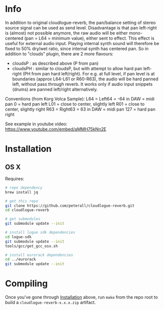 # Info
In addition to original cloudlogue-reverb, the pan/balance setting of stereo source signal can be used as send level.
Disadvantage is that pan left-right is (almost) not possible anymore, the raw audio will be either mono-centered (pan = L64 = minimum value), either sent to effect.
This effect is useful for external audio input.
Playing internal synth sound will therefore be fixed to 50% dry/wet ratio, since internal synth has centered pan.
So in addition to "clouds" plugin, there are 2 more flavours:
- cloudsP  : as described above (P from pan)
- cloudsPH : similar to cloudsP, but with attempt to allow hard pan left-right (PH from pan hard left/right). For e.g. at full level, if pan level is at boundaries (approx L64-L61 or R60-R63), the audio will be hard panned left, without pass through reverb. It works only if audio input snippets (drums) are panned left/right alternatively.

Conventions (from Korg Volca Sample): 
L64 = Left64 = -64 in DAW = midi pan 0 = hard pan left
L01 = close to center, slightly left
R01 = close to center, slightly right
R63 = Right63 = 63 in DAW = midi pan 127 = hard pan right

See example in youtube video: https://www.youtube.com/embed/aMMH75kNn2E

# Installation

## OS X

Requires:

```sh
# repo dependency
brew install jq

# get this repo
git clone https://github.com/peterall/cloudlogue-reverb.git
cd cloudlogue-reverb

# get submodules
git submodule update --init

# install logue sdk dependencies
cd logue-sdk
git submodule update --init
tools/gcc/get_gcc_osx.sh

# install eurorack dependencies
cd ../eurorack
git submodule update --init
```

# Compiling

Once you've gone through [Installation](#installation) above, run `make` from the repo root to build a `cloudlogue-reverb-x.x.x.zip` artifact.
